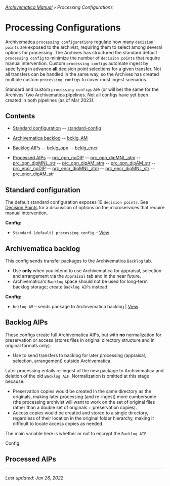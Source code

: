 ###### [Archivematica Manual](../README.md) `>` Processing Configurations

# Processing Configurations
Archivematica `processing configurations` regulate how many `decision points` are exposed to the archivist, requiring them to select among several options for processing. The Archives has structured the standard default `processing config` to minimize the number of `decision points` that require manual intervention. Custom `processing configs` automate ingest by specifying in advance **all** decision point selections for a given transfer. Not all transfers can be handled in the same way, so the Archives has created multiple custom `processing configs` to cover most ingest scenarios.

Standard and custom `processing configs` are (or will be) the same for the Archives' two Archivematica pipelines. Not all configs have yet been created in both pipelines (as of Mar 2023).

## Contents
- [Standard configuration](#standard-configuration)
-- [standard-config](standard.md)

- [Archivematica backlog](#archivematica-backlog)
-- [bcklg_AM](bcklg-am.md)

- [Backlog AIPs](#backlog-aips)
-- [bcklg_opn](bcklg-opn.md)
-- [bcklg_encr](bcklog-encr.md)

- [Processed AIPs](#processed-aips)
-- [prc_opn_noDIP](prc_opn_noDIP.md)
-- [prc_opn_dipMNL_atm](prc_opn_dipMNL_atm.md)
-- [prc_opn_dipMNL_str](prc_opn_dipMNL_str.md)
-- [prc_opn_dipAM_atm](prc_opn_dipAM_atm.md)
-- [prc_opn_dipAM_str](prc_opn_dipAM_str.md)
-- [prc_encr_noDIP](prc_encr_noDIP.md)
-- [prc_encr_dipMNL_atm](prc_encr_dipMNL_atm.md)
-- [prc_encr_dipMNL_str](prc_encr_dipMNL_str.md)
-- [prc_encr_dipAM_str](prc_encr_dipAM_str.md)

## Standard configuration
The default standard configuration exposes 10 `decision points`. See [Decision Points](../ingest-guidelines/decisions-points.md) for a discussion of options on the microservices that require manual intervention.

**Config:**
- `Standard (default) processing config` – [View](standard.md)

## Archivematica backlog
This config sends transfer packages to the Archivematica `Backlog` tab.
- Use **only** when you intend to use Archivematica for appraisal, selection and arrangement via the `Appraisal` tab and in the near future.
- Archivematica's `Backlog` space should not be used for long-term backlog storage; create `Backlog AIPs` instead.

**Config:**
- `bcklog_AM` – sends package to Archivematica backlog | [View](bcklog-am.md)

## Backlog AIPs
These configs create full Archivematica AIPs, but with **no** normalization for preservation or access (stores files in original directory structure and in original formats only).
- Use to send transfers to backlog for later processing (appraisal, selection, arrangement) outside Archivematica.

Later processing entails re-ingest of the new package to Archivematica and deletion of the old `Backlog AIP`. Normalization is omitted at this stage because:
- Preservation copies would be created in the same directory as the originals, making later processing (and re-ingest) more cumbersome (the processing archivist will want to work on the set of original files rather than a double set of originals + preservation copies).
- Access copies would be created and stored to a single directory, regardless of their location in the original folder hierarchy, making it difficult to locate access copies as needed.

The main variable here is whether or not to encrypt the `Backlog AIP`.

Config:
## Processed AIPs


---
###### Last updated: Jan 26, 2022

